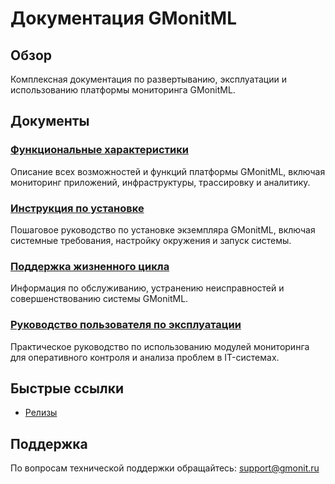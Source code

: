 # Документация GMonitML

## Обзор

Комплексная документация по развертыванию, эксплуатации и использованию платформы мониторинга GMonitML.

## Документы

### [Функциональные характеристики](gmonitml/functional_characteristics)
Описание всех возможностей и функций платформы GMonitML, включая мониторинг приложений, инфраструктуры, трассировку и аналитику.

### [Инструкция по установке](gmonitml/installation_guide)
Пошаговое руководство по установке экземпляра GMonitML, включая системные требования, настройку окружения и запуск системы.

### [Поддержка жизненного цикла](gmonitml/maintenance_and_support)
Информация по обслуживанию, устранению неисправностей и совершенствованию системы GMonitML.

### [Руководство пользователя по эксплуатации](gmonitml/user_operations_guide)
Практическое руководство по использованию модулей мониторинга для оперативного контроля и анализа проблем в IT-системах.

## Быстрые ссылки

- [Релизы](/releases)

## Поддержка

По вопросам технической поддержки обращайтесь: support@gmonit.ru
